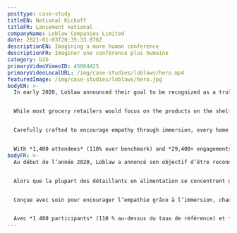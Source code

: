 ```yaml
---
posttype: case-study
titleEN: National Kickoff
titleFR: Lancement national
companyName: Loblaw Companies Limited
date: 2021-01-03T20:35:33.876Z
descriptionEN: Imagining a more human conference
descriptionFR: Imaginer une conférence plus humaine
category: b2b
primaryVideoVimeoID: 45064425
primaryVideoLocalURL: /img/case-studies/loblaws/hero.mp4
featuredImage: /img/case-studies/loblaws/hero.jpg
bodyEN: >-
  In early 2020, Loblaw announced their goal to be recognized as a truly customer-centric business, engaging Mosaic to launch this monumental shift at their National Kick Off – a biennial conference that unites store managers from coast to coast for 3 days of team building, leadership, innovation and company vision.


  While most grocery retailers would focus on the products on the shelf, we instead focused on the people who shop them, reimagining the conference from the ground up. In just 3 days, we built a quintessential small town and invited Loblaw employees to walk a day in their customers’ shoes, literally.


  Carefully crafted to encourage empathy through immersion, every home and experience was designed to represent real people—different family units, income levels, backgrounds and of course, different challenges.


  With *1,400 attendees* (110% over benchmark) and *29,400+ engagements* (163% over benchmark), our experience resonated. *Internal feedback was extremely positive with 96% rating* it a 4+ out of 5. In total, employees walked *880,000+ steps in someone else’s shoes.*
bodyFR: >-
  Au début de l’année 2020, Loblaw a annoncé son objectif d’être reconnue comme une entreprise véritablement centrée sur le client. Elle a engagé Mosaic à lancer ce grand changement lors de sa campagne nationale — une conférence biannuelle réunissant les gérants de magasin du Canada pour 3 jours de formation d’équipe, de leadership, d’innovation et de vision d’entreprise.


  Alors que la plupart des détaillants en alimentation se concentrent généralement sur les produits en rayon, nous nous sommes concentrés sur les personnes qui les achetaient, en réinventant la conférence à partir de zéro. En seulement 3 jours, nous avons construit une petite ville thématique et avons invité les employés de Loblaw à se mettre à la place de leurs clients.


  Conçue avec soin pour encourager l’empathie grâce à l’immersion, chaque maison et chaque expérience a été conçue pour représenter des personnes réelles, de différents groupes familiaux, de différents niveaux de revenu, de différents milieux, et, bien sûr, de différents défis.


  Avec *1 400 participants* (110 % au-dessus du taux de référence) et *plus de 29 400 engagements* (163 % au-dessus du taux de référence), notre expérience a eu une grande résonnance. *Les commentaires internes ont été extrêmement positifs avec 96 % d’entre* eux lui attribuant une note de 4+ sur 5. Au total, les employés ont fait *plus de 880 000 pas dans les souliers de leurs clients.*
---
```

